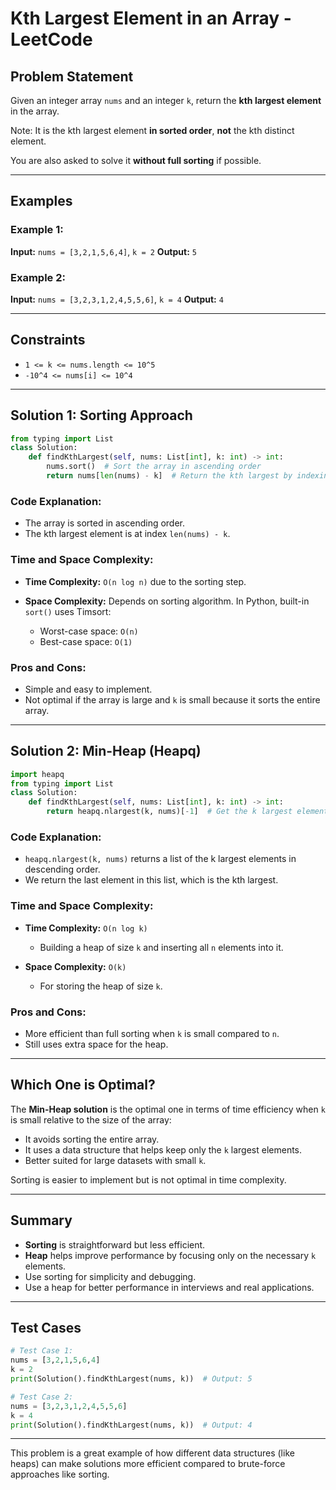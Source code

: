 # Kth Largest Element in an Array - LeetCode

## Problem Statement

Given an integer array `nums` and an integer `k`, return the **kth largest element** in the array.

Note: It is the kth largest element **in sorted order**, **not** the kth distinct element.

You are also asked to solve it **without full sorting** if possible.

---

## Examples

### Example 1:

**Input:** `nums = [3,2,1,5,6,4]`, `k = 2`
**Output:** `5`

### Example 2:

**Input:** `nums = [3,2,3,1,2,4,5,5,6]`, `k = 4`
**Output:** `4`

---

## Constraints

* `1 <= k <= nums.length <= 10^5`
* `-10^4 <= nums[i] <= 10^4`

---

## Solution 1: Sorting Approach

```python
from typing import List
class Solution:
    def findKthLargest(self, nums: List[int], k: int) -> int:
        nums.sort()  # Sort the array in ascending order
        return nums[len(nums) - k]  # Return the kth largest by indexing from the end
```

### Code Explanation:

* The array is sorted in ascending order.
* The kth largest element is at index `len(nums) - k`.

### Time and Space Complexity:

* **Time Complexity:** `O(n log n)` due to the sorting step.
* **Space Complexity:** Depends on sorting algorithm. In Python, built-in `sort()` uses Timsort:

  * Worst-case space: `O(n)`
  * Best-case space: `O(1)`

### Pros and Cons:

* Simple and easy to implement.
* Not optimal if the array is large and `k` is small because it sorts the entire array.

---

## Solution 2: Min-Heap (Heapq)

```python
import heapq
from typing import List
class Solution:
    def findKthLargest(self, nums: List[int], k: int) -> int:
        return heapq.nlargest(k, nums)[-1]  # Get the k largest elements and return the last one
```

### Code Explanation:

* `heapq.nlargest(k, nums)` returns a list of the k largest elements in descending order.
* We return the last element in this list, which is the kth largest.

### Time and Space Complexity:

* **Time Complexity:** `O(n log k)`

  * Building a heap of size `k` and inserting all `n` elements into it.
* **Space Complexity:** `O(k)`

  * For storing the heap of size `k`.

### Pros and Cons:

* More efficient than full sorting when `k` is small compared to `n`.
* Still uses extra space for the heap.

---

## Which One is Optimal?

The **Min-Heap solution** is the optimal one in terms of time efficiency when `k` is small relative to the size of the array:

* It avoids sorting the entire array.
* It uses a data structure that helps keep only the `k` largest elements.
* Better suited for large datasets with small `k`.

Sorting is easier to implement but is not optimal in time complexity.

---

## Summary

* **Sorting** is straightforward but less efficient.
* **Heap** helps improve performance by focusing only on the necessary `k` elements.
* Use sorting for simplicity and debugging.
* Use a heap for better performance in interviews and real applications.

---

## Test Cases

```python
# Test Case 1:
nums = [3,2,1,5,6,4]
k = 2
print(Solution().findKthLargest(nums, k))  # Output: 5

# Test Case 2:
nums = [3,2,3,1,2,4,5,5,6]
k = 4
print(Solution().findKthLargest(nums, k))  # Output: 4
```

---

This problem is a great example of how different data structures (like heaps) can make solutions more efficient compared to brute-force approaches like sorting.
